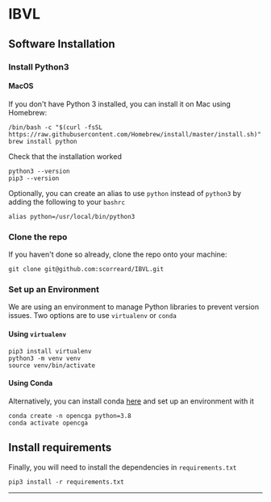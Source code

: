 # IBVL 

## Software Installation
### Install Python3
#### MacOS
If you don't have Python 3 installed, you can install it on Mac using Homebrew:
```
/bin/bash -c "$(curl -fsSL https://raw.githubusercontent.com/Homebrew/install/master/install.sh)"
brew install python
```

Check that the installation worked
```
python3 --version
pip3 --version
```

Optionally, you can create an alias to use `python` instead of `python3` by adding the following to your `bashrc`
```
alias python=/usr/local/bin/python3
```
### Clone the repo
If you haven't done so already, clone the repo onto your machine:
```
git clone git@github.com:scorreard/IBVL.git
```

### Set up an Environment
We are using an environment to manage Python libraries to prevent version issues. Two options are to use `virtualenv` or `conda`
#### Using `virtualenv`
```
pip3 install virtualenv
python3 -m venv venv
source venv/bin/activate
```

#### Using Conda
Alternatively, you can install conda [here](https://docs.conda.io/en/latest/miniconda.html) and set up an environment with it
```
conda create -n opencga python=3.8
conda activate opencga
```

## Install requirements
Finally, you will need to install the dependencies in `requirements.txt`
```
pip3 install -r requirements.txt
```

---

